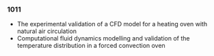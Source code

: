 ### 1011
- The experimental validation of a CFD model for a heating oven with natural air circulation
- Computational fluid dynamics modelling and validation of the temperature distribution in a forced convection oven
